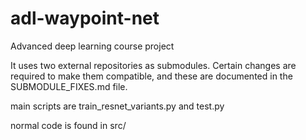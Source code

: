 # adl-waypoint-net
Advanced deep learning course project

It uses two external repositories as submodules. Certain changes are required to make them compatible, and these are documented in the SUBMODULE_FIXES.md file.

main scripts are train_resnet_variants.py and test.py

normal code is found in src/

